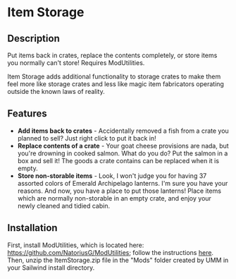 # Item Storage

## Description

Put items back in crates, replace the contents completely, or store items you normally can't store! Requires ModUtilities.

Item Storage adds additional functionality to storage crates to make them feel more like storage crates and less like magic item fabricators operating outside the known laws of reality.

## Features

- **Add items back to crates** - Accidentally removed a fish from a crate you planned to sell? Just right click to put it back in!
- **Replace contents of a crate** - Your goat cheese provisions are nada, but you're drowning in cooked salmon. What do you do? Put the salmon in a box and sell it! The goods a crate contains can be replaced when it is empty.
- **Store non-storable items** - Look, I won't judge you for having 37 assorted colors of Emerald Archipelago lanterns. I'm sure you have your reasons. And now, you have a place to put those lanterns! Place items which are normally non-storable in an empty crate, and enjoy your newly cleaned and tidied cabin.

## Installation

First, install ModUtilities, which is located here: https://github.com/NatoriusG/ModUtilities; follow the instructions [here](https://github.com/NatoriusG/ModUtilities#as-a-dependency-of-another-mod). Then, unzip the ItemStorage.zip file in the "Mods" folder created by UMM in your Sailwind install directory.
